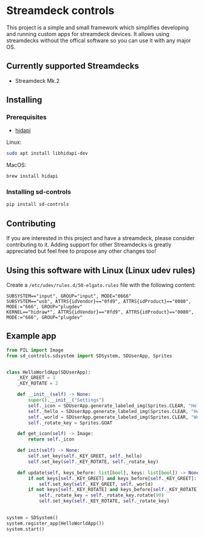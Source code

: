 # Streamdeck controls

This project is a simple and small framework which simplifies developing and running custom apps for streamdeck devices.
It allows using streamdecks without the offical software so you can use it with any major OS.

## Currently supported Streamdecks

- Streamdeck Mk.2

## Installing

### Prerequisites

- [hidapi](https://github.com/libusb/hidapi)

Linux:

```bash
sudo apt install libhidapi-dev
````

MacOS:

```bash
brew install hidapi
```

### Installing sd-controls

```bash
pip install sd-controls
```

## Contributing

If you are interested in this project and have a streamdeck, please consider contributing to it.
Adding support for other Streamdecks is greatly appreciated but feel free to propose any other changes too!

## Using this software with Linux (Linux udev rules)

Create a `/etc/udev/rules.d/50-elgato.rules` file with the following content:

```rules
SUBSYSTEM=="input", GROUP="input", MODE="0666"
SUBSYSTEM=="usb", ATTRS{idVendor}=="0fd9", ATTRS{idProduct}=="0080", MODE:="666", GROUP="plugdev"
KERNEL=="hidraw*", ATTRS{idVendor}=="0fd9", ATTRS{idProduct}=="0080", MODE:="666", GROUP="plugdev"
```

## Example app

```python
from PIL import Image
from sd_controls.sdsystem import SDSystem, SDUserApp, Sprites


class HelloWorldApp(SDUserApp):
    _KEY_GREET = 1
    _KEY_ROTATE = 2

    def __init__(self) -> None:
        super().__init__("Settings")
        self._icon = SDUserApp.generate_labeled_img(Sprites.CLEAR, "Hello World")
        self._hello = SDUserApp.generate_labeled_img(Sprites.CLEAR, "Hello")
        self._world = SDUserApp.generate_labeled_img(Sprites.CLEAR, "World")
        self._rotate_key = Sprites.GOAT

    def get_icon(self) -> Image:
        return self._icon

    def init(self) -> None:
        self.set_key(self._KEY_GREET, self._hello)
        self.set_key(self._KEY_ROTATE, self._rotate_key)

    def update(self, keys_before: list[bool], keys: list[bool]) -> None:
        if not keys[self._KEY_GREET] and keys_before[self._KEY_GREET]:
            self.set_key(self._KEY_GREET, self._world)
        if not keys[self._KEY_ROTATE] and keys_before[self._KEY_ROTATE]:
            self._rotate_key = self._rotate_key.rotate(90)
            self.set_key(self._KEY_ROTATE, self._rotate_key)
            

system = SDSystem()
system.register_app(HelloWorldApp())
system.start()
```